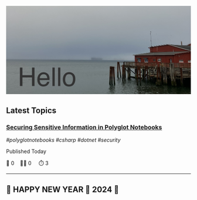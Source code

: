 ![Hello!](https://github.com/mjamesharmon/mjamesharmon/blob/main/assets/img/hello.jpg?raw=true)
## Latest Topics
### [Securing Sensitive Information in Polyglot Notebooks](https://dev.to/mjamesharmon/securing-sensitive-information-in-polyglot-notebooks-2jh0)

*#polyglotnotebooks #csharp #dotnet #security*
  
Published Today

  💬 0 &nbsp;&nbsp; 👍🏻 0 &nbsp; &nbsp; ⏱️  3

---

## 🎊 HAPPY NEW YEAR 🎊 2024 🥳
